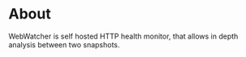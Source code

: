 About
====

WebWatcher is self hosted HTTP health monitor, that allows in depth analysis between two 
snapshots.
